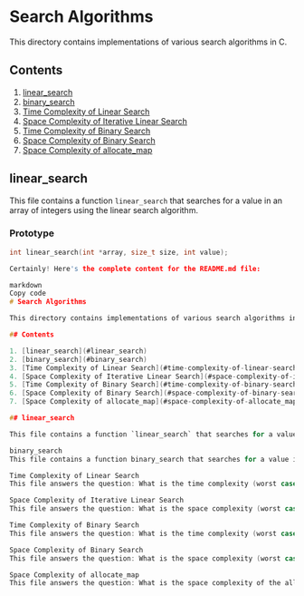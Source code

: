 # Search Algorithms

This directory contains implementations of various search algorithms in C.

## Contents

1. [linear_search](#linear_search)
2. [binary_search](#binary_search)
3. [Time Complexity of Linear Search](#time-complexity-of-linear-search)
4. [Space Complexity of Iterative Linear Search](#space-complexity-of-iterative-linear-search)
5. [Time Complexity of Binary Search](#time-complexity-of-binary-search)
6. [Space Complexity of Binary Search](#space-complexity-of-binary-search)
7. [Space Complexity of allocate_map](#space-complexity-of-allocate_map)

## linear_search

This file contains a function `linear_search` that searches for a value in an array of integers using the linear search algorithm.

### Prototype

```c
int linear_search(int *array, size_t size, int value);

Certainly! Here's the complete content for the README.md file:

markdown
Copy code
# Search Algorithms

This directory contains implementations of various search algorithms in C.

## Contents

1. [linear_search](#linear_search)
2. [binary_search](#binary_search)
3. [Time Complexity of Linear Search](#time-complexity-of-linear-search)
4. [Space Complexity of Iterative Linear Search](#space-complexity-of-iterative-linear-search)
5. [Time Complexity of Binary Search](#time-complexity-of-binary-search)
6. [Space Complexity of Binary Search](#space-complexity-of-binary-search)
7. [Space Complexity of allocate_map](#space-complexity-of-allocate_map)

## linear_search

This file contains a function `linear_search` that searches for a value in an array of integers using the linear search algorithm.

binary_search
This file contains a function binary_search that searches for a value in a sorted array of integers using the binary search algorithm.

Time Complexity of Linear Search
This file answers the question: What is the time complexity (worst case) of a linear search in an array of size n?

Space Complexity of Iterative Linear Search
This file answers the question: What is the space complexity (worst case) of an iterative linear search algorithm in an array of size n?

Time Complexity of Binary Search
This file answers the question: What is the time complexity (worst case) of a binary search in an array of size n?

Space Complexity of Binary Search
This file answers the question: What is the space complexity (worst case) of a binary search in an array of size n?

Space Complexity of allocate_map
This file answers the question: What is the space complexity of the allocate_map function?
